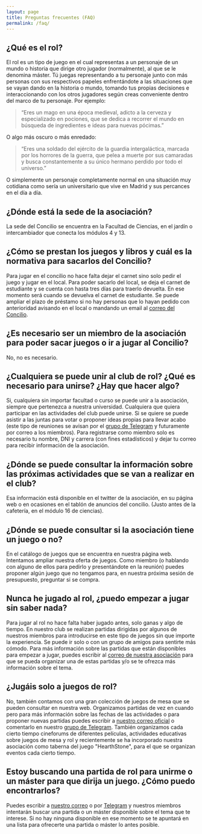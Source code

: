 ```yaml
---
layout: page
title: Preguntas frecuentes (FAQ)
permalink: /faq/
---
```


## ¿Qué es el rol?
El rol es un tipo de juego en el cual representas a un personaje de un mundo o historia que dirige otro jugador (normalmente), al que se le denomina máster. Tú juegas representando a tu personaje junto con más personas con sus respectivos papeles enfrentándote a las situaciones que se vayan dando en la historia o mundo, tomando tus propias decisiones e interaccionando con los otros jugadores según creas conveniente dentro del marco de tu personaje.
Por ejemplo:

> “Eres un mago en una época medieval, adicto a la cerveza y especializado en pociones, que se dedica a recorrer el mundo en búsqueda de ingredientes e ideas para nuevas pócimas.”

O algo más oscuro o más enredado:

> “Eres una soldado del ejército de la guardia intergaláctica, marcada por los horrores de la guerra, que pelea a muerte por sus camaradas y busca constantemente a su único hermano perdido por todo el universo.”

O simplemente un personaje completamente normal en una situación muy cotidiana como sería un universitario que vive en Madrid y sus percances en el día a día.

## ¿Dónde está la sede de la asociación?
La sede del Concilio se encuentra en la Facultad de Ciencias, en el jardín o intercambiador que conecta los módulos 4 y 13.

## ¿Cómo se prestan los juegos y libros y cuál es la normativa para sacarlos del Concilio?
Para jugar en el concilio no hace falta dejar el carnet sino solo pedir el juego y jugar en el local. Para poder sacarlo del local, se deja el carnet de estudiante y se cuenta con hasta tres días para traerlo devuelta. En ese momento será cuando se devuelva el carnet de estudiante. Se puede ampliar el plazo de préstamo si no hay personas que lo hayan pedido con anterioridad avisando en el local o mandando un email al [correo del Concilio](contacto).

## ¿Es necesario ser un miembro de la asociación para poder sacar juegos o ir a jugar al Concilio?
No, no es necesario.

## ¿Cualquiera se puede unir al club de rol? ¿Qué es necesario para unirse? ¿Hay que hacer algo?
Si, cualquiera sin importar facultad o curso se puede unir a la asociación, siempre que pertenezca a nuestra universidad. Cualquiera que quiera participar en las actividades del club puede unirse. Si se quiere se puede asistir a las juntas para votar o proponer ideas propias para llevar acabo (este tipo de reuniones se avisan por el [grupo de Telegram](contacto) y futuramente por correo a los miembros). Para registrarse como miembro solo es necesario tu nombre, DNI y carrera (con fines estadísticos) y dejar tu correo para recibir información de la asociación.

## ¿Dónde se puede consultar la información sobre las próximas actividades que se van a realizar en el club?
Esa información está disponible en el twitter de la asociación, en su página web o en ocasiones en el tablón de anuncios del concilio. (Justo antes de la cafetería, en el módulo 16 de ciencias).

## ¿Dónde se puede consultar si la asociación tiene un juego o no?
En el catálogo de juegos que se encuentra en nuestra página web. Intentamos ampliar nuestra oferta de juegos. Como miembro (o hablando con alguno de ellos para pedirlo y presentándote en la reunión) puedes proponer algún juego que no tengamos para, en nuestra próxima sesión de presupuesto, preguntar si se compra.

## Nunca he jugado al rol, ¿puedo empezar a jugar sin saber nada?
Para jugar al rol no hace falta haber jugado antes, solo ganas y algo de tiempo. En nuestro club se realizan partidas dirigidas por algunos de nuestros miembros para introducirse en este tipo de juegos sin que importe la experiencia. Se puede ir solo o con un grupo de amigos para sentirte más cómodo. Para más información sobre las partidas que están disponibles para empezar a jugar, puedes escribir al [correo de nuestra asociación](contacto) para que se pueda organizar una de estas partidas y/o se te ofrezca más información sobre el tema.

## ¿Jugáis solo a juegos de rol?
No, también contamos con una gran colección de juegos de mesa que se pueden consultar en nuestra web. Organizamos partidas de vez en cuando pero para más información sobre las fechas de las actividades o para proponer nuevas partidas puedes escribir a [nuestro correo oficial](contacto) o comentarlo en nuestro [grupo de Telegram](contacto).
También organizamos cada cierto tiempo cineforums de diferentes películas, actividades educativas sobre juegos de mesa y rol y recientemente se ha incorporado nuestra asociación como taberna del juego "HearthStone", para el que se organizan eventos cada cierto tiempo.

## Estoy buscando una partida de rol para unirme o un máster para que dirija un juego. ¿Cómo puedo encontrarlos?
Puedes escribir a [nuestro correo](contacto) o por [Telegram](contacto) y nuestros miembros intentarán buscar una partida o un máster disponible sobre el tema que te interese. Si no hay ninguna disponible en ese momento se te apuntará en una lista para ofrecerte una partida o máster lo antes posible.

[contacto]: https://conciliouam.github.io/sobrenosotros/#como-contactarnos